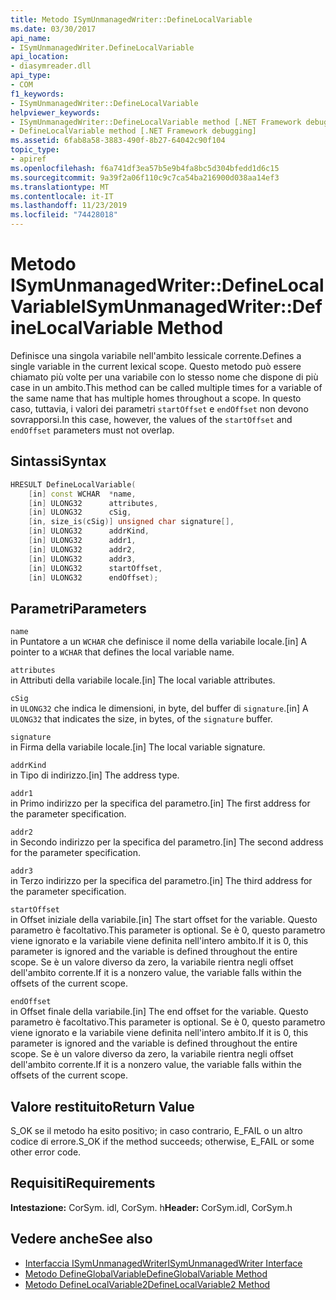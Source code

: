 ```yaml
---
title: Metodo ISymUnmanagedWriter::DefineLocalVariable
ms.date: 03/30/2017
api_name:
- ISymUnmanagedWriter.DefineLocalVariable
api_location:
- diasymreader.dll
api_type:
- COM
f1_keywords:
- ISymUnmanagedWriter::DefineLocalVariable
helpviewer_keywords:
- ISymUnmanagedWriter::DefineLocalVariable method [.NET Framework debugging]
- DefineLocalVariable method [.NET Framework debugging]
ms.assetid: 6fab8a58-3883-490f-8b27-64042c90f104
topic_type:
- apiref
ms.openlocfilehash: f6a741df3ea57b5e9b4fa8bc5d304bfedd1d6c15
ms.sourcegitcommit: 9a39f2a06f110c9c7ca54ba216900d038aa14ef3
ms.translationtype: MT
ms.contentlocale: it-IT
ms.lasthandoff: 11/23/2019
ms.locfileid: "74428018"
---
```

# <a name="isymunmanagedwriterdefinelocalvariable-method"></a><span data-ttu-id="c25d4-102">Metodo ISymUnmanagedWriter::DefineLocalVariable</span><span class="sxs-lookup"><span data-stu-id="c25d4-102">ISymUnmanagedWriter::DefineLocalVariable Method</span></span>
<span data-ttu-id="c25d4-103">Definisce una singola variabile nell'ambito lessicale corrente.</span><span class="sxs-lookup"><span data-stu-id="c25d4-103">Defines a single variable in the current lexical scope.</span></span> <span data-ttu-id="c25d4-104">Questo metodo può essere chiamato più volte per una variabile con lo stesso nome che dispone di più case in un ambito.</span><span class="sxs-lookup"><span data-stu-id="c25d4-104">This method can be called multiple times for a variable of the same name that has multiple homes throughout a scope.</span></span> <span data-ttu-id="c25d4-105">In questo caso, tuttavia, i valori dei parametri `startOffset` e `endOffset` non devono sovrapporsi.</span><span class="sxs-lookup"><span data-stu-id="c25d4-105">In this case, however, the values of the `startOffset` and `endOffset` parameters must not overlap.</span></span>  
  
## <a name="syntax"></a><span data-ttu-id="c25d4-106">Sintassi</span><span class="sxs-lookup"><span data-stu-id="c25d4-106">Syntax</span></span>  
  
```cpp  
HRESULT DefineLocalVariable(  
    [in] const WCHAR  *name,  
    [in] ULONG32      attributes,  
    [in] ULONG32      cSig,  
    [in, size_is(cSig)] unsigned char signature[],  
    [in] ULONG32      addrKind,  
    [in] ULONG32      addr1,  
    [in] ULONG32      addr2,  
    [in] ULONG32      addr3,  
    [in] ULONG32      startOffset,  
    [in] ULONG32      endOffset);  
```  
  
## <a name="parameters"></a><span data-ttu-id="c25d4-107">Parametri</span><span class="sxs-lookup"><span data-stu-id="c25d4-107">Parameters</span></span>  
 `name`  
 <span data-ttu-id="c25d4-108">in Puntatore a un `WCHAR` che definisce il nome della variabile locale.</span><span class="sxs-lookup"><span data-stu-id="c25d4-108">[in] A pointer to a `WCHAR` that defines the local variable name.</span></span>  
  
 `attributes`  
 <span data-ttu-id="c25d4-109">in Attributi della variabile locale.</span><span class="sxs-lookup"><span data-stu-id="c25d4-109">[in] The local variable attributes.</span></span>  
  
 `cSig`  
 <span data-ttu-id="c25d4-110">in `ULONG32` che indica le dimensioni, in byte, del buffer di `signature`.</span><span class="sxs-lookup"><span data-stu-id="c25d4-110">[in] A `ULONG32` that indicates the size, in bytes, of the `signature` buffer.</span></span>  
  
 `signature`  
 <span data-ttu-id="c25d4-111">in Firma della variabile locale.</span><span class="sxs-lookup"><span data-stu-id="c25d4-111">[in] The local variable signature.</span></span>  
  
 `addrKind`  
 <span data-ttu-id="c25d4-112">in Tipo di indirizzo.</span><span class="sxs-lookup"><span data-stu-id="c25d4-112">[in] The address type.</span></span>  
  
 `addr1`  
 <span data-ttu-id="c25d4-113">in Primo indirizzo per la specifica del parametro.</span><span class="sxs-lookup"><span data-stu-id="c25d4-113">[in] The first address for the parameter specification.</span></span>  
  
 `addr2`  
 <span data-ttu-id="c25d4-114">in Secondo indirizzo per la specifica del parametro.</span><span class="sxs-lookup"><span data-stu-id="c25d4-114">[in] The second address for the parameter specification.</span></span>  
  
 `addr3`  
 <span data-ttu-id="c25d4-115">in Terzo indirizzo per la specifica del parametro.</span><span class="sxs-lookup"><span data-stu-id="c25d4-115">[in] The third address for the parameter specification.</span></span>  
  
 `startOffset`  
 <span data-ttu-id="c25d4-116">in Offset iniziale della variabile.</span><span class="sxs-lookup"><span data-stu-id="c25d4-116">[in] The start offset for the variable.</span></span> <span data-ttu-id="c25d4-117">Questo parametro è facoltativo.</span><span class="sxs-lookup"><span data-stu-id="c25d4-117">This parameter is optional.</span></span> <span data-ttu-id="c25d4-118">Se è 0, questo parametro viene ignorato e la variabile viene definita nell'intero ambito.</span><span class="sxs-lookup"><span data-stu-id="c25d4-118">If it is 0, this parameter is ignored and the variable is defined throughout the entire scope.</span></span> <span data-ttu-id="c25d4-119">Se è un valore diverso da zero, la variabile rientra negli offset dell'ambito corrente.</span><span class="sxs-lookup"><span data-stu-id="c25d4-119">If it is a nonzero value, the variable falls within the offsets of the current scope.</span></span>  
  
 `endOffset`  
 <span data-ttu-id="c25d4-120">in Offset finale della variabile.</span><span class="sxs-lookup"><span data-stu-id="c25d4-120">[in] The end offset for the variable.</span></span> <span data-ttu-id="c25d4-121">Questo parametro è facoltativo.</span><span class="sxs-lookup"><span data-stu-id="c25d4-121">This parameter is optional.</span></span> <span data-ttu-id="c25d4-122">Se è 0, questo parametro viene ignorato e la variabile viene definita nell'intero ambito.</span><span class="sxs-lookup"><span data-stu-id="c25d4-122">If it is 0, this parameter is ignored and the variable is defined throughout the entire scope.</span></span> <span data-ttu-id="c25d4-123">Se è un valore diverso da zero, la variabile rientra negli offset dell'ambito corrente.</span><span class="sxs-lookup"><span data-stu-id="c25d4-123">If it is a nonzero value, the variable falls within the offsets of the current scope.</span></span>  
  
## <a name="return-value"></a><span data-ttu-id="c25d4-124">Valore restituito</span><span class="sxs-lookup"><span data-stu-id="c25d4-124">Return Value</span></span>  
 <span data-ttu-id="c25d4-125">S_OK se il metodo ha esito positivo; in caso contrario, E_FAIL o un altro codice di errore.</span><span class="sxs-lookup"><span data-stu-id="c25d4-125">S_OK if the method succeeds; otherwise, E_FAIL or some other error code.</span></span>  
  
## <a name="requirements"></a><span data-ttu-id="c25d4-126">Requisiti</span><span class="sxs-lookup"><span data-stu-id="c25d4-126">Requirements</span></span>  
 <span data-ttu-id="c25d4-127">**Intestazione:** CorSym. idl, CorSym. h</span><span class="sxs-lookup"><span data-stu-id="c25d4-127">**Header:** CorSym.idl, CorSym.h</span></span>  
  
## <a name="see-also"></a><span data-ttu-id="c25d4-128">Vedere anche</span><span class="sxs-lookup"><span data-stu-id="c25d4-128">See also</span></span>

- [<span data-ttu-id="c25d4-129">Interfaccia ISymUnmanagedWriter</span><span class="sxs-lookup"><span data-stu-id="c25d4-129">ISymUnmanagedWriter Interface</span></span>](../../../../docs/framework/unmanaged-api/diagnostics/isymunmanagedwriter-interface.md)
- [<span data-ttu-id="c25d4-130">Metodo DefineGlobalVariable</span><span class="sxs-lookup"><span data-stu-id="c25d4-130">DefineGlobalVariable Method</span></span>](../../../../docs/framework/unmanaged-api/diagnostics/isymunmanagedwriter-defineglobalvariable-method.md)
- [<span data-ttu-id="c25d4-131">Metodo DefineLocalVariable2</span><span class="sxs-lookup"><span data-stu-id="c25d4-131">DefineLocalVariable2 Method</span></span>](../../../../docs/framework/unmanaged-api/diagnostics/isymunmanagedwriter2-definelocalvariable2-method.md)

